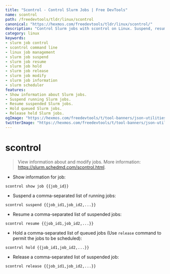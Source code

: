 ```yaml
---
title: "Scontrol - Control Slurm Jobs | Free DevTools"
name: scontrol
path: /freedevtools/tldr/linux/scontrol
canonical: "https://hexmos.com/freedevtools/tldr/linux/scontrol/"
description: "Control Slurm jobs with scontrol on Linux. Suspend, resume, hold, and release jobs with this free command-line interface tool. Free online tool, no registration required."
category: linux
keywords:
- slurm job control
- scontrol command line
- linux job management
- slurm job suspend
- slurm job resume
- slurm job hold
- slurm job release
- slurm job modify
- slurm job information
- slurm scheduler
features:
- Show information about Slurm jobs.
- Suspend running Slurm jobs.
- Resume suspended Slurm jobs.
- Hold queued Slurm jobs.
- Release held Slurm jobs.
ogImage: "https://hexmos.com/freedevtools/t/tool-banners/json-utilities-banner.png"
twitterImage: "https://hexmos.com/freedevtools/t/tool-banners/json-utilities-banner.png"
---
```


# scontrol

> View information about and modify jobs.
> More information: <https://slurm.schedmd.com/scontrol.html>.

- Show information for job:

`scontrol show job {{job_id}}`

- Suspend a comma-separated list of running jobs:

`scontrol suspend {{job_id1,job_id2,...}}`

- Resume a comma-separated list of suspended jobs:

`scontrol resume {{job_id1,job_id2,...}}`

- Hold a comma-separated list of queued jobs (Use `release` command to permit the jobs to be scheduled):

`scontrol hold {{job_id1,job_id2,...}}`

- Release a comma-separated list of suspended job:

`scontrol release {{job_id1,job_id2,...}}`

